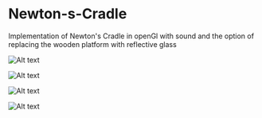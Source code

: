 # Newton-s-Cradle
Implementation of Newton's Cradle in openGl with sound and the option of replacing the wooden platform with reflective glass

![Alt text](/PrescriptionFormNew/1.png "Screenshot One")

![Alt text](PrescriptionFormNew/2.png "Screenshot Two")

![Alt text](PrescriptionFormNew/3.png "Screenshot Three")

![Alt text](PrescriptionFormNew/4.png "Screenshot Four")



